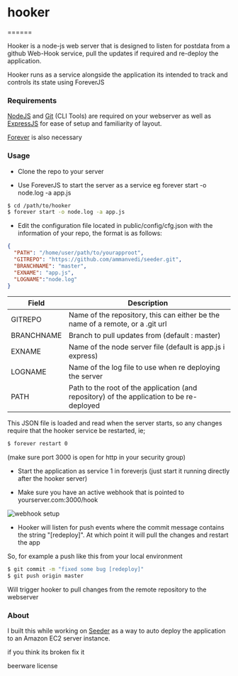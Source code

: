 

# hooker
======

Hooker is a node-js web server that is designed to listen for postdata from a github Web-Hook service, pull the updates if required and re-deploy the application.

Hooker runs as a service alongside the application its intended to track and controls its state using ForeverJS


### Requirements 
[NodeJS](http://nodejs.org/download/) and [Git](http://git-scm.com/book/en/Getting-Started-Installing-Git) (CLI Tools) are required on your webserver as well as [ExpressJS](http://expressjs.com/guide.html) for ease of setup and familiarity of layout.

[Forever](https://github.com/nodejitsu/forever) is also necessary

### Usage

* Clone the repo to your server

* Use ForeverJS to start the server as a service eg forever start -o node.log -a app.js

```bash
$ cd /path/to/hooker
$ forever start -o node.log -a app.js
```

* Edit the configuration file located in public/config/cfg.json with the information of your repo, the format is as follows:

```json
{
  "PATH": "/home/user/path/to/yourapproot",
  "GITREPO": "https://github.com/ammanvedi/seeder.git",
  "BRANCHNAME": "master",
  "EXNAME": "app.js",
  "LOGNAME":"node.log"
}
```

| Field      | Description                                                                                   |
|------------|-----------------------------------------------------------------------------------------------|
| GITREPO    | Name of the repository, this can either be the name of a remote, or a .git url            |
| BRANCHNAME | Branch to pull updates from (default : master)                                            |
| EXNAME     | Name of the node server file (default is app.js i express)                                |
| LOGNAME    | Name of the log file to use when re deploying the server                                      |
| PATH       | Path to the root of the application (and repository) of the application to be re-deployed |

This JSON file is loaded and read when the server starts, so any changes require that the hooker service be restarted, ie;

```bash
$ forever restart 0
```
(make sure port 3000 is open for http in your security group)

* Start the application as service 1 in foreverjs (just start it running directly after the hooker server)

* Make sure you have an active webhook that is pointed to yourserver.com:3000/hook

![webhook setup](http://imgur.com/Y2QI1O0.png)

* Hooker will listen for push events where the commit message contains the string "[redeploy]". At which point it will pull the changes and restart the app

So, for example a push like this from your local environment

```bash
$ git commit -m "fixed some bug [redeploy]"
$ git push origin master
```

Will trigger hooker to pull changes from the remote repository to the webserver

### About

I built this while working on [Seeder](https://github.com/ammanvedi/seeder) as a way to auto deploy the application to an Amazon EC2 server instance. 

if you think its broken fix it

beerware license 
